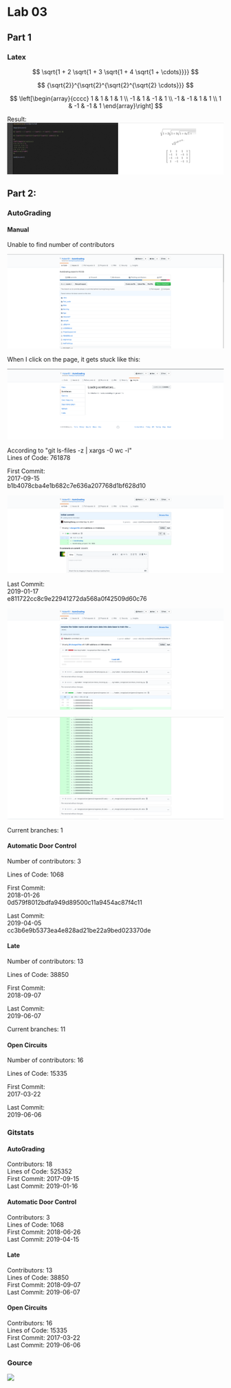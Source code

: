 # Lab 03

## Part 1

### Latex

$$ \sqrt{1 + 2 \sqrt{1 + 3 \sqrt{1 + 4 \sqrt{1 + \cdots}}}} $$

$$ {\sqrt{2}}^{\sqrt{2}^{\sqrt{2}^{\sqrt{2} \cdots}}} $$

$$
\left[\begin{array}{cccc}
1 & 1 & 1 & 1 \\
-1 & 1 & -1 & 1 \\
-1 & -1 & 1 & 1 \\
1 & -1 & -1 & 1
\end{array}\right]
$$

Result:
![](latex_eqn.png)

## Part 2:

### AutoGrading

#### Manual

Unable to find number of contributors

![](no_contributors.png)

When I click on the page, it gets stuck like this:

![](no_contributors2.png)

According to "git ls-files -z | xargs -0 wc -l" <br />
Lines of Code: 761878

First Commit: <br />
2017-09-15 <br />
b1b4078cba4e1b682c7e636a207768d1bf628d10

![](first_commit.png)

Last Commit: <br />
2019-01-17 <br />
e811722cc8c9e22941272da568a0f42509d60c76

![](final_commit_1.png)

![](final_commit_2.png)

Current branches: 1

#### Automatic Door Control

Number of contributors: 3

Lines of Code: 1068

First Commit: <br />
2018-01-26 <br />
0d579f8012bdfa949d89500c11a9454ac87f4c11

Last Commit: <br />
2019-04-05 <br />
cc3b6e9b5373ea4e828ad21be22a9bed023370de

#### Late

Number of contributors: 13

Lines of Code: 38850

First Commit: <br />
2018-09-07

Last Commit: <br />
2019-06-07

Current branches: 11

#### Open Circuits

Number of contributors: 16

Lines of Code: 15335

First Commit: <br />
2017-03-22

Last Commit: <br />
2019-06-06

### Gitstats

#### AutoGrading

Contributors:  18 <br />
Lines of Code: 525352 <br />
First Commit:  2017-09-15 <br />
Last Commit:   2019-01-16

#### Automatic Door Control

Contributors:  3 <br />
Lines of Code: 1068 <br />
First Commit:  2018-06-26 <br />
Last Commit:   2019-04-15

#### Late

Contributors:  13 <br />
Lines of Code: 38850 <br />
First Commit:  2018-09-07 <br />
Last Commit:   2019-06-07

#### Open Circuits

Contributors:  16 <br />
Lines of Code: 15335 <br />
First Commit:  2017-03-22 <br />
Last Commit:   2019-06-06

### Gource

![](gource.gif)

